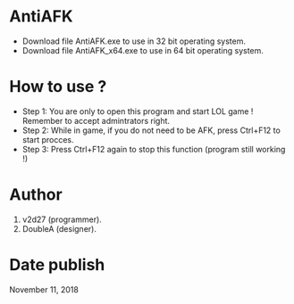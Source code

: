 # AntiAFK
- Download file AntiAFK.exe to use in 32 bit operating system.
- Download file AntiAFK_x64.exe to use in 64 bit operating system.

# How to use ?
- Step 1: You are only to open this program and start LOL game ! Remember to accept admintrators right.
- Step 2: While in game, if you do not need to be AFK, press Ctrl+F12 to start procces.
- Step 3: Press Ctrl+F12 again to stop this function (program still working !)


# Author
1. v2d27 (programmer).
2. DoubleA (designer).


# Date publish

November 11, 2018
